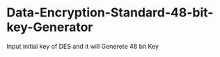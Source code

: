 # Data-Encryption-Standard-48-bit-key-Generator
Input initial key of DES and it will Generete 48 bit Key
